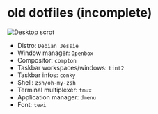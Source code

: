 # old dotfiles (incomplete)

![Desktop scrot](https://tknk.io/d1yq)

- Distro: ``Debian Jessie``
- Window manager: ``Openbox``
- Compositor: ``compton``
- Taskbar workspaces/windows: ``tint2``
- Taskbar infos: ``conky``
- Shell: ``zsh/oh-my-zsh``
- Terminal multiplexer: ``tmux``
- Application manager: ``dmenu``
- Font: ``tewi``

